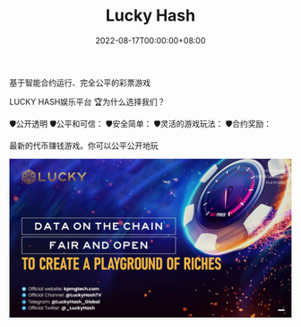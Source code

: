 ﻿---
title: "Lucky Hash"
description: "基于智能合约运行、完全公平的彩票游戏"
date: 2022-08-17T00:00:00+08:00
lastmod: 2022-08-17T00:00:00+08:00
draft: false
authors: ["boogArno"]
featuredImage: "lucky-hash.png"
tags: ["Gambling","Lucky Hash"]
categories: ["nfts"]
nfts: ["Gambling"]
blockchain: "TRON"
website: "https://hashlucky.io/"
twitter: "https://twitter.com/hash_lucky"
discord: ""
telegram: ""
github: ""
youtube: ""
twitch: ""
facebook: ""
instagram: ""
reddit: ""
medium: ""
steam: ""
gitbook: ""
googleplay: ""
appstore: ""
status: "Live"
weight: 
lightgallery: true
toc: true
pinned: false
recommend: false
recommend1: false
---
基于智能合约运行、完全公平的彩票游戏

LUCKY HASH娱乐平台
🏆为什么选择我们？

🛡️公开透明
🛡️公平和可信：
🛡️安全简单：
🛡️灵活的游戏玩法：
🛡️合约奖励：

最新的代币赚钱游戏。你可以公平公开地玩

![FVcNNAEaAAAge4Q](FVcNNAEaAAAge4Q.jpg)